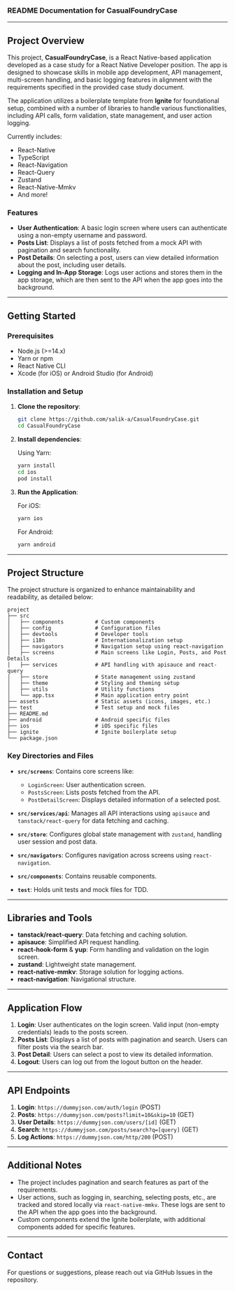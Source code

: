 ### README Documentation for CasualFoundryCase

---

## Project Overview

This project, **CasualFoundryCase**, is a React Native-based application developed as a case study for a React Native Developer position. The app is designed to showcase skills in mobile app development, API management, multi-screen handling, and basic logging features in alignment with the requirements specified in the provided case study document. 

The application utilizes a boilerplate template from **Ignite** for foundational setup, combined with a number of libraries to handle various functionalities, including API calls, form validation, state management, and user action logging.

Currently includes:

- React-Native
- TypeScript
- React-Navigation
- React-Query
- Zustand
- React-Native-Mmkv
- And more!

### Features

- **User Authentication**: A basic login screen where users can authenticate using a non-empty username and password.
- **Posts List**: Displays a list of posts fetched from a mock API with pagination and search functionality.
- **Post Details**: On selecting a post, users can view detailed information about the post, including user details.
- **Logging and In-App Storage**: Logs user actions and stores them in the app storage, which are then sent to the API when the app goes into the background.

---

## Getting Started

### Prerequisites

- Node.js (>=14.x)
- Yarn or npm
- React Native CLI
- Xcode (for iOS) or Android Studio (for Android)

### Installation and Setup

1. **Clone the repository**:

   ```bash
   git clone https://github.com/salik-a/CasualFoundryCase.git
   cd CasualFoundryCase
   ```

2. **Install dependencies**:

   Using Yarn:
   ```bash
   yarn install
   cd ios
   pod install
   ```

3. **Run the Application**:

   For iOS:
   ```bash
   yarn ios
   ```

   For Android:
   ```bash
   yarn android
   ```

---

## Project Structure

The project structure is organized to enhance maintainability and readability, as detailed below:

```plaintext
project
├── src
│   ├── components          # Custom components
│   ├── config              # Configuration files
│   ├── devtools            # Developer tools
│   ├── i18n                # Internationalization setup
│   ├── navigators          # Navigation setup using react-navigation
│   ├── screens             # Main screens like Login, Posts, and Post Details
│   ├── services            # API handling with apisauce and react-query
│   ├── store               # State management using zustand
│   ├── theme               # Styling and theming setup
│   ├── utils               # Utility functions
│   └── app.tsx             # Main application entry point
├── assets                  # Static assets (icons, images, etc.)
├── test                    # Test setup and mock files
├── README.md
├── android                 # Android specific files
├── ios                     # iOS specific files
├── ignite                  # Ignite boilerplate setup
└── package.json
```

### Key Directories and Files

- **`src/screens`**: Contains core screens like:
  - `LoginScreen`: User authentication screen.
  - `PostsScreen`: Lists posts fetched from the API.
  - `PostDetailScreen`: Displays detailed information of a selected post.

- **`src/services/api`**: Manages all API interactions using `apisauce` and `tanstack/react-query` for data fetching and caching.

- **`src/store`**: Configures global state management with `zustand`, handling user session and post data.

- **`src/navigators`**: Configures navigation across screens using `react-navigation`.

- **`src/components`**: Contains reusable components.

- **`test`**: Holds unit tests and mock files for TDD.

---

## Libraries and Tools

- **tanstack/react-query**: Data fetching and caching solution.
- **apisauce**: Simplified API request handling.
- **react-hook-form** & **yup**: Form handling and validation on the login screen.
- **zustand**: Lightweight state management.
- **react-native-mmkv**: Storage solution for logging actions.
- **react-navigation**: Navigational structure.
  
---

## Application Flow

1. **Login**: User authenticates on the login screen. Valid input (non-empty credentials) leads to the posts screen.
2. **Posts List**: Displays a list of posts with pagination and search. Users can filter posts via the search bar.
3. **Post Detail**: Users can select a post to view its detailed information.
4. **Logout**: Users can log out from the logout button on the header.

---

## API Endpoints

1. **Login**: `https://dummyjson.com/auth/login` (POST)
2. **Posts**: `https://dummyjson.com/posts?limit=10&skip=10` (GET)
3. **User Details**: `https://dummyjson.com/users/[id]` (GET)
4. **Search**: `https://dummyjson.com/posts/search?q=[query]` (GET)
5. **Log Actions**: `https://dummyjson.com/http/200` (POST)

---

## Additional Notes

- The project includes pagination and search features as part of the requirements.
- User actions, such as logging in, searching, selecting posts, etc., are tracked and stored locally via `react-native-mmkv`. These logs are sent to the API when the app goes into the background.
- Custom components extend the Ignite boilerplate, with additional components added for specific features.

---

## Contact

For questions or suggestions, please reach out via GitHub Issues in the repository.